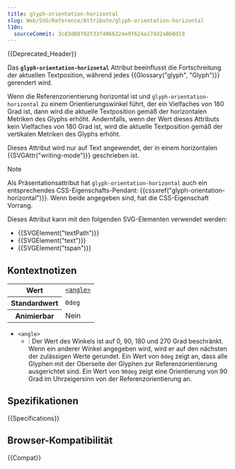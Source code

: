 ```yaml
---
title: glyph-orientation-horizontal
slug: Web/SVG/Reference/Attribute/glyph-orientation-horizontal
l10n:
  sourceCommit: 3c83d88f02f33f4066224e9f624a17dd2a0b0d19
---
```


{{Deprecated_Header}}

Das **`glyph-orientation-horizontal`** Attribut beeinflusst die Fortschreitung der aktuellen Textposition, während jedes {{Glossary("glyph", "Glyph")}} gerendert wird.

Wenn die Referenzorientierung horizontal ist und `glyph-orientation-horizontal` zu einem Orientierungswinkel führt, der ein Vielfaches von 180 Grad ist, dann wird die aktuelle Textposition gemäß der horizontalen Metriken des Glyphs erhöht. Andernfalls, wenn der Wert dieses Attributs kein Vielfaches von 180 Grad ist, wird die aktuelle Textposition gemäß der vertikalen Metriken des Glyphs erhöht.

Dieses Attribut wird nur auf Text angewendet, der in einem horizontalen {{SVGAttr("writing-mode")}} geschrieben ist.

> [!NOTE]
> Als Präsentationsattribut hat `glyph-orientation-horizontal` auch ein entsprechendes CSS-Eigenschafts-Pendant: {{cssxref("glyph-orientation-horizontal")}}. Wenn beide angegeben sind, hat die CSS-Eigenschaft Vorrang.

Dieses Attribut kann mit den folgenden SVG-Elementen verwendet werden:

- {{SVGElement("textPath")}}
- {{SVGElement("text")}}
- {{SVGElement("tspan")}}

## Kontextnotizen

<table class="properties">
  <tbody>
    <tr>
      <th scope="row">Wert</th>
      <td>
        <code
          ><a href="/de/docs/Web/SVG/Guides/Content_type#angle"
            >&#x3C;angle></a
          ></code
        >
      </td>
    </tr>
    <tr>
      <th scope="row">Standardwert</th>
      <td><code>0deg</code></td>
    </tr>
    <tr>
      <th scope="row">Animierbar</th>
      <td>Nein</td>
    </tr>
  </tbody>
</table>

- `<angle>`
  - : Der Wert des Winkels ist auf 0, 90, 180 und 270 Grad beschränkt. Wenn ein anderer Winkel angegeben wird, wird er auf den nächsten der zulässigen Werte gerundet. Ein Wert von `0deg` zeigt an, dass alle Glyphen mit der Oberseite der Glyphen zur Referenzorientierung ausgerichtet sind. Ein Wert von `90deg` zeigt eine Orientierung von 90 Grad im Uhrzeigersinn von der Referenzorientierung an.

## Spezifikationen

{{Specifications}}

## Browser-Kompatibilität

{{Compat}}
